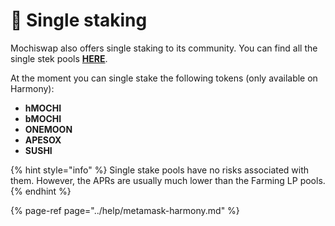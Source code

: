 # 🌺 Single staking

Mochiswap also offers single staking to its community. You can find all the single stek pools [**HERE**](https://harmony.mochiswap.io/pools).

At the moment you can single stake the following tokens \(only available on Harmony\):

* **hMOCHI**
* **bMOCHI**
* **ONEMOON**
* **APESOX**
* **SUSHI**

{% hint style="info" %}
Single stake pools have no risks associated with them. However, the APRs are usually much lower than the Farming LP pools.
{% endhint %}

{% page-ref page="../help/metamask-harmony.md" %}



